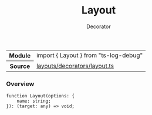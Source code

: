 <header class="symbol-info-header">    <h1 id="layout">Layout</h1>    <label class="symbol-info-type-label decorator">Decorator</label>      </header>
<section class="symbol-info">      <table class="is-full-width">        <tbody>        <tr>          <th>Module</th>          <td>            <div class="lang-typescript">                <span class="token keyword">import</span> { Layout }                 <span class="token keyword">from</span>                 <span class="token string">"ts-log-debug"</span>                            </div>          </td>        </tr>        <tr>          <th>Source</th>          <td>            <a href="https://github.com/romakita/log-debug/blob/v4.0.4/src/layouts/decorators/layout.ts#L0-L0">                layouts/decorators/layout.ts            </a>        </td>        </tr>                </tbody>      </table>    </section>

### Overview

<pre><code class="typescript-lang">function <span class="token function">Layout</span><span class="token punctuation">(</span>options<span class="token punctuation">:</span> <span class="token punctuation">{</span>
    name<span class="token punctuation">:</span> <span class="token keyword">string</span><span class="token punctuation">;</span>
<span class="token punctuation">}</span><span class="token punctuation">)</span><span class="token punctuation">:</span> <span class="token punctuation">(</span>target<span class="token punctuation">:</span> <span class="token keyword">any</span><span class="token punctuation">)</span> => <span class="token keyword">void</span><span class="token punctuation">;</span>
</code></pre>
